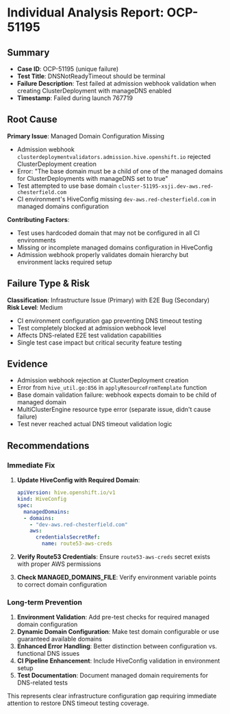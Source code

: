 # Individual Analysis Report: OCP-51195

## Summary
- **Case ID**: OCP-51195 (unique failure)
- **Test Title**: DNSNotReadyTimeout should be terminal
- **Failure Description**: Test failed at admission webhook validation when creating ClusterDeployment with manageDNS enabled
- **Timestamp**: Failed during launch 767719

## Root Cause
**Primary Issue**: Managed Domain Configuration Missing
- Admission webhook `clusterdeploymentvalidators.admission.hive.openshift.io` rejected ClusterDeployment creation
- Error: "The base domain must be a child of one of the managed domains for ClusterDeployments with manageDNS set to true"
- Test attempted to use base domain `cluster-51195-xsji.dev-aws.red-chesterfield.com`
- CI environment's HiveConfig missing `dev-aws.red-chesterfield.com` in managed domains configuration

**Contributing Factors**:
- Test uses hardcoded domain that may not be configured in all CI environments
- Missing or incomplete managed domains configuration in HiveConfig
- Admission webhook properly validates domain hierarchy but environment lacks required setup

## Failure Type & Risk
**Classification**: Infrastructure Issue (Primary) with E2E Bug (Secondary)
**Risk Level**: Medium
- CI environment configuration gap preventing DNS timeout testing
- Test completely blocked at admission webhook level
- Affects DNS-related E2E test validation capabilities
- Single test case impact but critical security feature testing

## Evidence
- Admission webhook rejection at ClusterDeployment creation
- Error from `hive_util.go:856` in `applyResourceFromTemplate` function
- Base domain validation failure: webhook expects domain to be child of managed domain
- MultiClusterEngine resource type error (separate issue, didn't cause failure)
- Test never reached actual DNS timeout validation logic

## Recommendations

### Immediate Fix
1. **Update HiveConfig with Required Domain**:
   ```yaml
   apiVersion: hive.openshift.io/v1
   kind: HiveConfig
   spec:
     managedDomains:
     - domains:
       - "dev-aws.red-chesterfield.com"
       aws:
         credentialsSecretRef:
           name: route53-aws-creds
   ```

2. **Verify Route53 Credentials**: Ensure `route53-aws-creds` secret exists with proper AWS permissions

3. **Check MANAGED_DOMAINS_FILE**: Verify environment variable points to correct domain configuration

### Long-term Prevention
1. **Environment Validation**: Add pre-test checks for required managed domain configuration
2. **Dynamic Domain Configuration**: Make test domain configurable or use guaranteed available domains
3. **Enhanced Error Handling**: Better distinction between configuration vs. functional DNS issues
4. **CI Pipeline Enhancement**: Include HiveConfig validation in environment setup
5. **Test Documentation**: Document managed domain requirements for DNS-related tests

This represents clear infrastructure configuration gap requiring immediate attention to restore DNS timeout testing coverage.